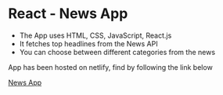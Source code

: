 # React - News App
- The App uses HTML, CSS, JavaScript, React.js
- It fetches top headlines from the News API
- You can choose between different categories from the news

App has been hosted on netlify, find by following the link below

[News App](https://geetu040-newsapp.netlify.app/)